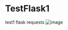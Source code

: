 # TestFlask1
test1 flask requests
![image](https://user-images.githubusercontent.com/63307876/159117586-b8964e93-378c-43ee-b6a8-729132acc237.png)
